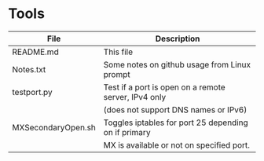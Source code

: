 # Tools

| File               | Description                                          |
| ------------------ | ---------------------------------------------------- |
| README.md	     | This file                                            |
| Notes.txt	     | Some notes on github usage from Linux prompt         |
| testport.py	     | Test if a port is open on a remote server, IPv4 only |
|                    | (does not support DNS names or IPv6)                 |
| MXSecondaryOpen.sh | Toggles iptables for port 25 depending on if primary |
|                    | MX is available or not on specified port.            |
